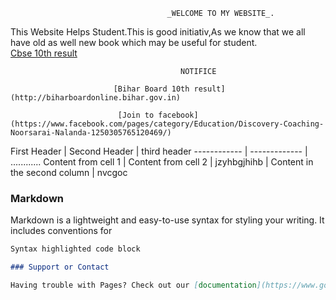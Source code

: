                                        _WELCOME TO MY WEBSITE_.

This Website Helps Student.This is good initiativ,As we know that we all have old as well new book which may be useful for student.  
                               [Cbse 10th result](http://cbseresults.nic.in/class10/class10th19.htm/)
                               
                                          NOTIFICE
                            
                           [Bihar Board 10th result](http://biharboardonline.bihar.gov.in) 
                           
                            [Join to facebook](https://www.facebook.com/pages/category/Education/Discovery-Coaching-Noorsarai-Nalanda-1250305765120469/)


First Header | Second Header | third header
------------ | ------------- | ............
Content from cell 1 | Content from cell 2 | jzyhbgjhihb
 | Content in the second column | nvcgoc 

### Markdown

Markdown is a lightweight and easy-to-use syntax for styling your writing. It includes conventions for

```markdown
Syntax highlighted code block

### Support or Contact

Having trouble with Pages? Check out our [documentation](https://www.google.com/) or [contact support](https://github.com/contact) and we’ll help you sort it out.
